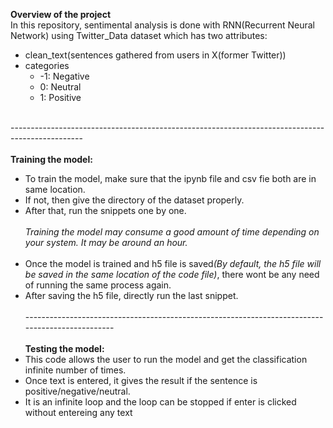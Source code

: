 <b>Overview of the project</b><br>
In this repository, sentimental analysis is done with RNN(Recurrent Neural Network) using Twitter_Data dataset which has two attributes:<br>
- clean_text(sentences gathered from users in X(former Twitter))<br>
- categories<br>
    - -1: Negative<br>
    - 0: Neutral<br>
    - 1: Positive<br><br>

------------------------------------------------------------------------------------------------<br><br>
<b>Training the model:</b><br>
- To train the model, make sure that the ipynb file and csv fie both are in same location.<br>
- If not, then give the directory of the dataset properly.<br>
- After that, run the snippets one by one.<br><br>
<i>Training the model may consume a good amount of time depending on your system. It may be around an hour.</i><br><br>
- Once the model is trained and h5 file is saved<i>(By default, the h5 file will be saved in the same location of the code file)</i>, there wont be any need of running the same process again.<br>
- After saving the h5 file, directly run the last snippet.<br><br>
------------------------------------------------------------------------------------------------<br><br>
<b>Testing the model:</b><br>
- This code allows the user to run the model and get the classification infinite number of times.<br>
- Once text is entered, it gives the result if the sentence is positive/negative/neutral.<br>
- It is an infinite loop and the loop can be stopped if enter is clicked without entereing any text
